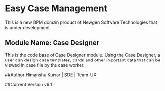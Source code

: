 # Easy Case Management

This is a new BPM domain product of Newgen Software Technologies that is under development.

## Module Name: Case Designer 

This is the code base of Case Designer module. Using the Case Designer, a user can design case templates, cards and other important data that can be viewed in case file by the case worker.

##Author
Himanshu Kumar | SDE | Team-UX

##Current Version
v6.1
